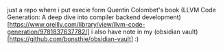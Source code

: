 

just a repo where i put execie form Quentin Colombet's book (LLVM Code Generation: A deep dive into compiler backend development)[https://www.oreilly.com/library/view/llvm-code-generation/9781837637782/]
i also have note in my (obsidian vault)[https://github.com/bonsthie/obsidian-vault] :)
